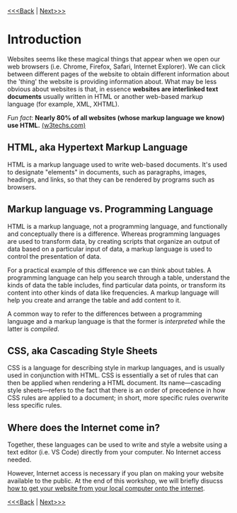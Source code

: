 [<<<Back](README.md) | [Next>>>](opening_activity.md)

# Introduction

Websites seems like these magical things that appear when we open our web browsers (i.e. Chrome, Firefox, Safari, Internet Explorer). We can click between different pages of the website to obtain different information about the 'thing' the website is providing information about. What may be less obvious about websites is that, in essence **websites are interlinked text documents** usually written in HTML or another web-based markup language (for example, XML, XHTML). 

*Fun fact*: **Nearly 80% of all websites (whose markup language we know) use HTML.** 
[(w3techs.com)](https://w3techs.com/technologies/details/ml-html/all/all)

## HTML, aka Hypertext Markup Language
HTML is a markup language used to write web-based documents. It's used to designate "elements" in documents, such as paragraphs, images, headings, and links, so that they can be rendered by programs such as browsers. 

## Markup language vs. Programming Language
HTML is a markup language, not a programming language, and functionally and conceptually there is a difference. Whereas programming languages are used to transform data, by creating scripts that organize an output of data based on a particular input of data, a markup language is used to control the presentation of data. 

For a practical example of this difference we can think about tables. A programming language can help you search through a table, understand the kinds of data the table includes, find particular data points, or transform its content into other kinds of data like frequencies. A markup language will help you create and arrange the table and add content to it.

A common way to refer to the differences between a programming language and a markup language is that the former is *interpreted* while the latter is *compiled*.

## CSS, aka Cascading Style Sheets
CSS is a language for describing style in markup languages, and is usually used in conjunction with HTML. CSS is essentially a set of rules that can then be applied when rendering a HTML document. Its name—cascading style sheets—refers to the fact that there is an order of precedence in how CSS rules are applied to a document; in short, more specific rules overwrite less specific rules.

## Where does the Internet come in?
Together, these languages can be used to write and style a website using a text editor (i.e. VS Code) directly from your computer. No Internet access needed. 

However, Internet access is necessary if you plan on making your website available to the public. At the end of this workshop, we will briefly disucss [how to get your website from your local computer onto the internet](public.md).


[<<<Back](README.md) | [Next>>>](opening_activity.md)

